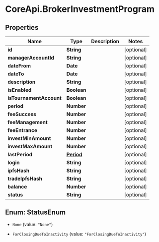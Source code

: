 # CoreApi.BrokerInvestmentProgram

## Properties
Name | Type | Description | Notes
------------ | ------------- | ------------- | -------------
**id** | **String** |  | [optional] 
**managerAccountId** | **String** |  | [optional] 
**dateFrom** | **Date** |  | [optional] 
**dateTo** | **Date** |  | [optional] 
**description** | **String** |  | [optional] 
**isEnabled** | **Boolean** |  | [optional] 
**isTournamentAccount** | **Boolean** |  | [optional] 
**period** | **Number** |  | [optional] 
**feeSuccess** | **Number** |  | [optional] 
**feeManagement** | **Number** |  | [optional] 
**feeEntrance** | **Number** |  | [optional] 
**investMinAmount** | **Number** |  | [optional] 
**investMaxAmount** | **Number** |  | [optional] 
**lastPeriod** | [**Period**](Period.md) |  | [optional] 
**login** | **String** |  | [optional] 
**ipfsHash** | **String** |  | [optional] 
**tradeIpfsHash** | **String** |  | [optional] 
**balance** | **Number** |  | [optional] 
**status** | **String** |  | [optional] 


<a name="StatusEnum"></a>
## Enum: StatusEnum


* `None` (value: `"None"`)

* `ForClosingDueToInactivity` (value: `"ForClosingDueToInactivity"`)




